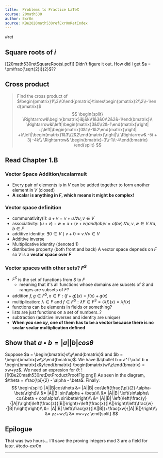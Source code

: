 ```yaml
---
title:  Problems to Practice LaTeX
course: 20math530
author: Exr0n
source: KBe2020math530refExr0nRetIndex
---
```

#ret

## Square roots of $i$
[[20math530retSquareRootsi.pdf]]
Didn't figure it out. How did I get $a = \pm\frac{\sqrt{2}i}{2}$??

## Cross product
> Find the cross product of $\begin{pmatrix}1\\3\\0\end{pmatrix}\times\begin{pmatrix}2\\2\\-1\end{pmatrix}$
$$
\begin{split}
\Rightarrow&\begin{bmatrix}i&j&k\\1&3&0\\2&2&-1\end{bmatrix}\\
\Rightarrow&i\left|\begin{matrix}3&0\\2&-1\end{matrix}\right|
+j\left|\begin{matrix}0&1\\-1&2\end{matrix}\right|
+k\left|\begin{matrix}1&3\\2&2\end{matrix}\right|\\
\Rightarrow& -5i + 3j -4k\\
\Rightarrow& \begin{bmatrix}-3\\-1\\-4\end{bmatrix}
\end{split}
$$

## Read Chapter 1.B
### Vector Space Addition/scalarmult
- Every pair of elements is in $V$ can be added together to form another element in $V$ (closed)
- **A scalar is anything in $F$, which means it might be complex!**
### Vector space definition
- communativity(!): $u +v = v+u. \forall u, v \in V$
- associativity: $(u+v)+w = u+(v+w) and (ab)v = a(bv). \forall u, v, w \in V. \forall a, b \in F$
- additive identity: $\exists 0\in V \mid v + 0 = v. \forall v \in V$
- Additive inverse
- Multiplicative identity (denoted $1$)
- distributive property (both front and back)
 A vector space depneds on $F$ so $V$ is a **vector space over $F$**
### Vector spaces with other sets? $F^S$
- $F^S$ is the set of functions from $S$ to $F$
	- meaning that it's all functions whose domains are subsets of $S$ and ranges are subsets of $F$?
- addition $f, g \in F^S, x \in F: (f + g)(x) = f(x)+g(x)$
- multiplication: $\lambda \in F$ and $f \in F^S : \lambda F \in F^S = (\lambda f)(x) = \lambda f(x)$
- functions can be elements in fields or something?
- lists are just functions on a set of numbers..?
- subtraction (additive inverses and identity are unique)
- **When you see $xy$, one of them has to be a vector because there is no scalar scalar multiplication defined**
## Show that $a\bullet b = |a||b|cos\theta$
Suppose $a = \begin{bmatrix}x\\y\end{bmatrix}$ and $b = \begin{bmatrix}w\\z\end{bmatrix}$. We have $a\bullet b = a^T\cdot b = \begin{bmatrix}x&y\end{bmatrix} \begin{bmatrix}w\\z\end{bmatrix} = xw+yz$.
We need an expresion for $\theta$:
![[KBe20math530retDotProductProofFig.png]]
As seen in the diagram, $\theta = \frac{\pi}{2} - \alpha - \beta$. Finally:
$$
\begin{split}
|A||B|cos\theta &= |A||B| cos\left(\frac{\pi}{2}-\alpha-\beta\right)\\
&= |A||B| sin(\alpha + \beta)\\
&= |A||B| \left(sin\alpha\ cos\beta + cos\alpha\ sin\beta\right)\\
&= |A||B| \left(\left(\frac{y}{|A|}\right)\left(\frac{z}{|B|}\right)+\left(\frac{x}{|A|}\right)\left(\frac{w}{|B|}\right)\right)\\
&= |A||B| \left(\frac{yz}{|A||B|}+\frac{xw}{|A||B|}\right)\\
&= yz+wz\\
&= xw+yz
\end{split}
$$

## Epilogue

That was two hours... I'll save the proving integers mod 3 are a field for later. #todo-exr0n

---
